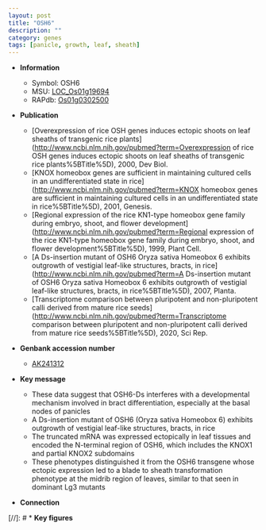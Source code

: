 ```yaml
---
layout: post
title: "OSH6"
description: ""
category: genes
tags: [panicle, growth, leaf, sheath]
---
```


* **Information**  
    + Symbol: OSH6  
    + MSU: [LOC_Os01g19694](http://rice.uga.edu/cgi-bin/ORF_infopage.cgi?orf=LOC_Os01g19694)  
    + RAPdb: [Os01g0302500](https://rapdb.dna.affrc.go.jp/locus/?name=Os01g0302500)  

* **Publication**  
    + [Overexpression of rice OSH genes induces ectopic shoots on leaf sheaths of transgenic rice plants](http://www.ncbi.nlm.nih.gov/pubmed?term=Overexpression of rice OSH genes induces ectopic shoots on leaf sheaths of transgenic rice plants%5BTitle%5D), 2000, Dev Biol.
    + [KNOX homeobox genes are sufficient in maintaining cultured cells in an undifferentiated state in rice](http://www.ncbi.nlm.nih.gov/pubmed?term=KNOX homeobox genes are sufficient in maintaining cultured cells in an undifferentiated state in rice%5BTitle%5D), 2001, Genesis.
    + [Regional expression of the rice KN1-type homeobox gene family during embryo, shoot, and flower development](http://www.ncbi.nlm.nih.gov/pubmed?term=Regional expression of the rice KN1-type homeobox gene family during embryo, shoot, and flower development%5BTitle%5D), 1999, Plant Cell.
    + [A Ds-insertion mutant of OSH6 Oryza sativa Homeobox 6 exhibits outgrowth of vestigial leaf-like structures, bracts, in rice](http://www.ncbi.nlm.nih.gov/pubmed?term=A Ds-insertion mutant of OSH6 Oryza sativa Homeobox 6 exhibits outgrowth of vestigial leaf-like structures, bracts, in rice%5BTitle%5D), 2007, Planta.
    + [Transcriptome comparison between pluripotent and non-pluripotent calli derived from mature rice seeds](http://www.ncbi.nlm.nih.gov/pubmed?term=Transcriptome comparison between pluripotent and non-pluripotent calli derived from mature rice seeds%5BTitle%5D), 2020, Sci Rep.

* **Genbank accession number**  
    + [AK241312](http://www.ncbi.nlm.nih.gov/nuccore/AK241312)

* **Key message**  
    + These data suggest that OSH6-Ds interferes with a developmental mechanism involved in bract differentiation, especially at the basal nodes of panicles
    + A Ds-insertion mutant of OSH6 (Oryza sativa Homeobox 6) exhibits outgrowth of vestigial leaf-like structures, bracts, in rice
    + The truncated mRNA was expressed ectopically in leaf tissues and encoded the N-terminal region of OSH6, which includes the KNOX1 and partial KNOX2 subdomains
    + These phenotypes distinguished it from the OSH6 transgene whose ectopic expression led to a blade to sheath transformation phenotype at the midrib region of leaves, similar to that seen in dominant Lg3 mutants

* **Connection**  

[//]: # * **Key figures**  


